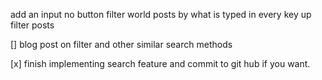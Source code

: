 add an input no button
filter world posts by what is typed in
every key up filter posts



[] blog post on filter and other similar search methods

[x] finish implementing search feature and commit to git hub if you want.
